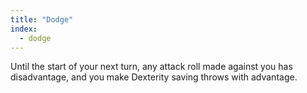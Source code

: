 ```yaml
---
title: "Dodge"
index:
  - dodge
---
```

Until the start of your next turn, any attack roll made against you has disadvantage, and you make Dexterity saving throws with advantage.
